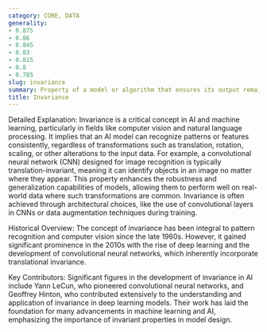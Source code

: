```yaml
---
category: CORE, DATA
generality:
- 0.875
- 0.86
- 0.845
- 0.83
- 0.815
- 0.8
- 0.785
slug: invariance
summary: Property of a model or algorithm that ensures its output remains unchanged when specific transformations are applied to the input data.
title: Invariance
---
```


Detailed Explanation:
Invariance is a critical concept in AI and machine learning, particularly in fields like computer vision and natural language processing. It implies that an AI model can recognize patterns or features consistently, regardless of transformations such as translation, rotation, scaling, or other alterations to the input data. For example, a convolutional neural network (CNN) designed for image recognition is typically translation-invariant, meaning it can identify objects in an image no matter where they appear. This property enhances the robustness and generalization capabilities of models, allowing them to perform well on real-world data where such transformations are common. Invariance is often achieved through architectural choices, like the use of convolutional layers in CNNs or data augmentation techniques during training.

Historical Overview:
The concept of invariance has been integral to pattern recognition and computer vision since the late 1960s. However, it gained significant prominence in the 2010s with the rise of deep learning and the development of convolutional neural networks, which inherently incorporate translational invariance.

Key Contributors:
Significant figures in the development of invariance in AI include Yann LeCun, who pioneered convolutional neural networks, and Geoffrey Hinton, who contributed extensively to the understanding and application of invariance in deep learning models. Their work has laid the foundation for many advancements in machine learning and AI, emphasizing the importance of invariant properties in model design.